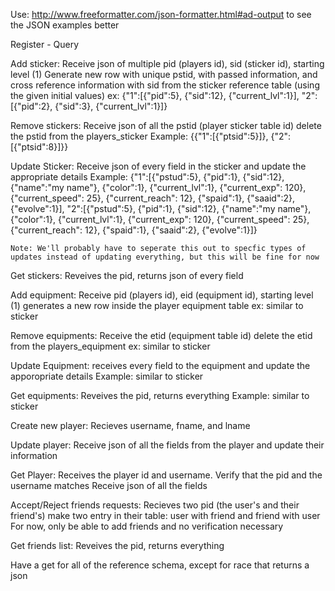 Use: http://www.freeformatter.com/json-formatter.html#ad-output to see the JSON examples better

Register - Query

Add sticker:
	Receive json of multiple pid (players id), sid (sticker id), starting level (1)
	Generate new row with unique pstid, with passed information, and cross reference information with sid from the sticker reference table (using the given initial values) 
	ex: {"1":[{"pid":5}, {"sid":12}, {"current_lvl":1}], "2":[{"pid":2}, {"sid":3}, {"current_lvl":1}]}

Remove stickers:
	Receive json of all the pstid (player sticker table id)
	delete the pstid from the players_sticker 
	Example: {{"1":[{"ptsid":5}]}, {"2":[{"ptsid":8}]}}

Update Sticker:
	Receive json of every field in the sticker and update the appropriate details
	Example:
	{"1":[{"pstud":5}, {"pid":1}, {"sid":12}, {"name":"my name"}, {"color":1}, {"current_lvl":1}, {"current_exp": 120}, {"current_speed": 25}, {"current_reach": 12}, {"spaid":1}, {"saaid":2}, {"evolve":1}], "2":[{"pstud":5}, {"pid":1}, {"sid":12}, {"name":"my name"}, {"color":1}, {"current_lvl":1}, {"current_exp": 120}, {"current_speed": 25}, {"current_reach": 12}, {"spaid":1}, {"saaid":2}, {"evolve":1}]}

	Note: We'll probably have to seperate this out to specfic types of updates instead of updating everything, but this will be fine for now

Get stickers:
	Reveives the pid, returns json of every field

Add equipment:
	Receive pid (players id), eid (equipment id), starting level (1)
	generates a new row inside the player equipment table
	ex: similar to sticker

Remove equipments:
	Receive the etid (equipment table id)
	delete the etid from the players_equipment
	ex: similar to sticker

Update Equipment:
	receives every field to the equipment and update the apporopriate details
	Example: similar to sticker

Get equipments:
	Reveives the pid, returns everything
	Example: similar to sticker

Create new player:
	Recieves username, fname, and lname


Update player:
	Receive json of all the fields from the player and update their information

Get Player:
	Receives the player id and username.
	Verify that the pid and the username matches
	Receive json of all the fields 


Accept/Reject friends requests:
	Recieves two pid (the user's and their friend's)
	make two entry in their table: user with friend and friend with user
	For now, only be able to add friends and no verification necessary

Get friends list:
	Reveives the pid, returns everything

Have a get for all of the reference schema, except for race that returns a json
